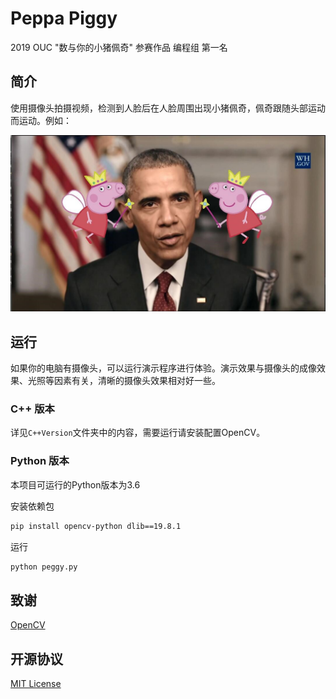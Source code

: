 # Peppa Piggy

2019 OUC "数与你的小猪佩奇" 参赛作品 编程组 第一名

## 简介

使用摄像头拍摄视频，检测到人脸后在人脸周围出现小猪佩奇，佩奇跟随头部运动而运动。例如：

![](docs/example.jpg)

## 运行

如果你的电脑有摄像头，可以运行演示程序进行体验。演示效果与摄像头的成像效果、光照等因素有关，清晰的摄像头效果相对好一些。

### C++ 版本

详见`C++Version`文件夹中的内容，需要运行请安装配置OpenCV。

### Python 版本

本项目可运行的Python版本为3.6

安装依赖包

```bash
pip install opencv-python dlib==19.8.1
```

运行

```bash
python peggy.py
```

## 致谢

[OpenCV](https://github.com/opencv/opencv)


## 开源协议

[MIT License](LICENSE)

